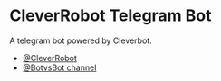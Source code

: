 # CleverRobot Telegram Bot
A telegram bot powered by Cleverbot.
- [@CleverRobot](https://telegram.me/CleverRobot)
- [@BotvsBot channel](https://telegram.me/BotvsBot)
